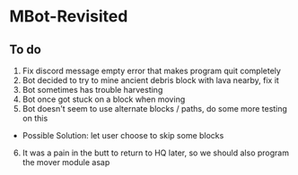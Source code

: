 # MBot-Revisited
## To do
1. Fix discord message empty error that makes program quit completely
2. Bot decided to try to mine ancient debris block with lava nearby, fix it
3. Bot sometimes has trouble harvesting
4. Bot once got stuck on a block when moving
5. Bot doesn't seem to use alternate blocks / paths, do some more testing on this
 - Possible Solution: let user choose to skip some blocks
6. It was a pain in the butt to return to HQ later, so we should also program the mover module asap